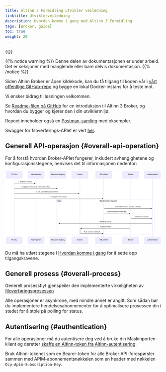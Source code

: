 ```yaml
---
title: Altinn 3 Formidling utvikler veiledning
linktitle: Utviklerveiledning
description: Hvordan komme i gang med Altinn 3 Formidling
tags: [Broker, guide]
toc: true
weight: 20
---
```


{{<children />}}

{{% notice warning  %}}
Denne delen av dokumentasjonen er under arbeid.
Det er seksjoner med manglende eller bare delvis dokumentasjon.
{{% /notice %}}

Siden Altinn Broker er åpen kildekode, kan du få tilgang til koden vår i [vårt offentlige GitHub-repo](https://github.com/Altinn/altinn-broker) og bygge en lokal Docker-instans for å teste mot.

Vi ønsker bidrag til løsningen velkommen.

Se [Readme-filen på GitHub](https://github.com/Altinn/altinn-broker/blob/main/README.md) for en introduksjon til Altinn 3 Broker, og hvordan du bygger og kjører den i din utviklermiljø.

Repoet inneholder også en [Postman-samling](https://github.com/Altinn/altinn-broker/blob/main/altinn3-broker-postman-collection.json) med eksempler.

Swagger for filoverførings-APIet er vert [her](/api/broker/spec/).

## Generell API-operasjon {#overall-api-operation}

For å forstå hvordan Broker-APIet fungerer, inkludert avhengighetene og konfigurasjonsstegene, henvises det til informasjonen nedenfor:

![Altinn Broker oppsett-sekvens](Altinn-broker-setup-sequence.png "Altinn-broker-oppsett-sekvens")

Du må ha utført stegene i [Hvordan komme i gang](../../getting-started) for å sette opp tilgangskravene.

## Generell prosess {#overall-process}

Generell prosessflyt gjenspeiler den implementerte virkeligheten av [filoverføringsprosessen](../../explanation/basic-concepts/#file-transfer-process-states)

Alle operasjoner er asynkrone, med mindre annet er angitt.
Som sådan bør du implementere hendelsesabonnementer for å optimalisere prosessen din i stedet for å stole på polling for status.

## Autentisering {#authentication}

For alle operasjoner må du autentisere deg ved å bruke din Maskinporten-klient og 
deretter [skaffe en Altinn-token fra Altinn-autentisering](https://docs.altinn.studio/authentication/reference/architecture/accesstoken/).

Bruk Altinn-tokenet som en Bearer-token for alle Broker API-forespørsler sammen med APIM-abonnementsnøkkelen som en header med nøkkelen `Ocp-Apim-Subscription-Key`.

